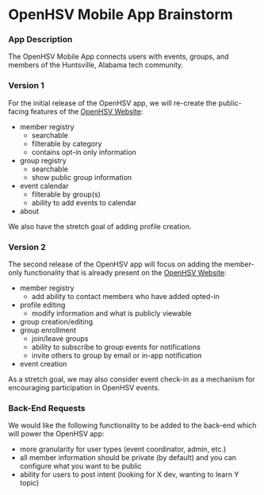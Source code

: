 # OpenHSV Mobile App Brainstorm

### App Description

The OpenHSV Mobile App connects users with events, groups, and members of the Huntsville, Alabama tech community.

### Version 1

For the initial release of the OpenHSV app, we will re-create the public-facing features of the [OpenHSV Website](http://openhsv.com):

- member registry
  - searchable
  - filterable by category
  - contains opt-in only information
- group registry
  - searchable
  - show public group information
- event calendar
  - filterable by group(s)  
  - ability to add events to calendar
- about

We also have the stretch goal of adding profile creation.

### Version 2

The second release of the OpenHSV app will focus on adding the member-only functionality that is already present on the [OpenHSV Website](http://openhsv.com):

- member registry
  - add ability to contact members who have added opted-in
- profile editing
  - modify information and what is publicly viewable
- group creation/editing
- group enrollment
  - join/leave groups
  - ability to subscribe to group events for notifications
  - invite others to group by email or in-app notification
- event creation

As a stretch goal, we may also consider event check-in as a mechanism for encouraging participation in OpenHSV events.

### Back-End Requests

We would like the following functionality to be added to the back-end which will power the OpenHSV app:

- more granularity for user types (event coordinator, admin, etc.)
- all member information should be private (by default) and you can configure what you want to be public
- ability for users to post intent (looking for X dev, wanting to learn Y topic)

